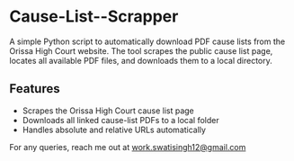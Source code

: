 # Cause-List--Scrapper

A simple Python script to automatically download PDF cause lists from the Orissa High Court website. The tool scrapes the public cause list page, locates all available PDF files, and downloads them to a local directory.

## Features

- Scrapes the Orissa High Court cause list page
- Downloads all linked cause-list PDFs to a local folder
- Handles absolute and relative URLs automatically

For any queries, reach me out at work.swatisingh12@gmail.com

